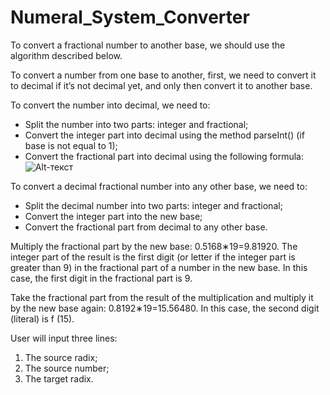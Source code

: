 # Numeral_System_Converter

To convert a fractional number to another base, we should use the algorithm described below.

To convert a number from one base to another, first, we need to convert it to decimal if it’s not decimal yet, and only then convert it to another base.

To convert the number into decimal, we need to:

   - Split the number into two parts: integer and fractional;
   - Convert the integer part into decimal using the method parseInt() (if base is not equal to 1);
   - Convert the fractional part into decimal using the following formula:
   ![Alt-текст](https://i.yapx.ru/JAT3F.png)
   
   To convert a decimal fractional number into any other base, we need to:

   - Split the decimal number into two parts: integer and fractional;
   - Convert the integer part into the new base;
   - Convert the fractional part from decimal to any other base.

   Multiply the fractional part by the new base: 0.5168∗19=9.81920. The integer part of the result is the first digit (or letter if the integer part is greater than 9) in the fractional part of a number in the new base. In this case, the first digit in the fractional part is 9.

  Take the fractional part from the result of the multiplication and multiply it by the new base again: 0.8192∗19=15.56480. In this case, the second digit (literal) is f (15).
  
  User will input three lines:

   1. The source radix;
   2. The source number;
   3. The target radix.
